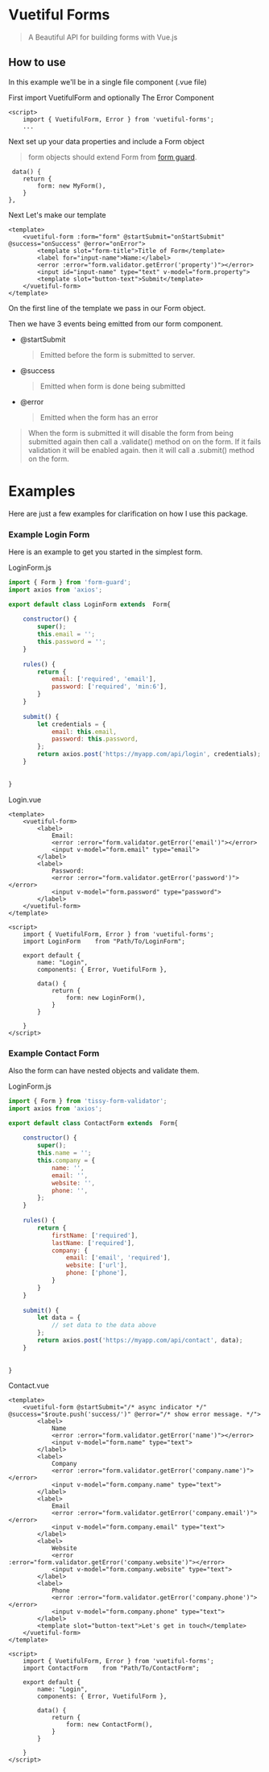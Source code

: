 # Vuetiful Forms
> A Beautiful API for building forms with Vue.js 
## How to use

In this example we'll be in a single file component (.vue file)


First import VuetifulForm and optionally The Error Component 
```
<script>
    import { VuetifulForm, Error } from 'vuetiful-forms';
    ...
```
Next set up your data properties and include a Form object
> form objects should extend Form from [form guard](https://github.com/TissyTheSavior/form-guard).
```vue
 data() {
    return {
        form: new MyForm(),
    }
},
```

Next Let's make our template
```vue
<template>
    <vuetiful-form :form="form" @startSubmit="onStartSubmit" @success="onSuccess" @error="onError">
        <template slot="form-title">Title of Form</template>
        <label for="input-name">Name:</label>
        <error :error="form.validator.getError('property')"></error>
        <input id="input-name" type="text" v-model="form.property">
        <template slot="button-text">Submit</template>
    </vuetiful-form>
</template>
```
On the first line of the template we pass in our Form object.

Then we have 3 events being emitted from our form component.

- @startSubmit
  > Emitted before the form is submitted to server.
- @success
  > Emitted when form is done being submitted
- @error
  > Emitted when the form has an error

> When the form is submitted it will disable the form from being submitted again then call a .validate() method on on the form. If it fails validation it will be enabled again. then it will call a .submit() method on the form. 

# Examples

Here are just a few examples for clarification on how I use this package.

### Example Login Form

Here is an example to get you started in the simplest form.

LoginForm.js
```js
import { Form } from 'form-guard';
import axios from 'axios';

export default class LoginForm extends  Form{
    
    constructor() {
        super();
        this.email = '';
        this.password = '';
    }
    
    rules() {
        return {
            email: ['required', 'email'],
            password: ['required', 'min:6'],
        }
    }
    
    submit() {
        let credentials = {
            email: this.email,
            password: this.password,
        };
        return axios.post('https://myapp.com/api/login', credentials);
    }
    
    
}
```
Login.vue
```vue
<template>
    <vuetiful-form>
        <label>
            Email:
            <error :error="form.validator.getError('email')"></error>
            <input v-model="form.email" type="email">
        </label>
        <label>
            Password:
            <error :error="form.validator.getError('password')"></error>
            <input v-model="form.password" type="password">
        </label>
    </vuetiful-form>
</template>

<script>
    import { VuetifulForm, Error } from 'vuetiful-forms';
    import LoginForm    from "Path/To/LoginForm";

    export default {
        name: "Login",
        components: { Error, VuetifulForm },

        data() {
            return {
                form: new LoginForm(),
            }
        }

    }
</script>
```

### Example Contact Form

Also the form can have nested objects and validate them.

LoginForm.js
```js
import { Form } from 'tissy-form-validator';
import axios from 'axios';

export default class ContactForm extends  Form{
    
    constructor() {
        super();
        this.name = '';
        this.company = {
            name: '',
            email: '',
            website: '',
            phone: '',
        };
    }
    
    rules() {
        return {
            firstName: ['required'],
            lastName: ['required'],
            company: {
                email: ['email', 'required'],
                website: ['url'], 
                phone: ['phone'], 
            }
        }
    }
    
    submit() {
        let data = {
            // set data to the data above
        };
        return axios.post('https://myapp.com/api/contact', data);
    }
    
    
}
```
Contact.vue
```vue
<template>
    <vuetiful-form @startSubmit="/* async indicator */" @success="$route.push('success/')" @error="/* show error message. */">
        <label>
            Name
            <error :error="form.validator.getError('name')"></error>
            <input v-model="form.name" type="text">
        </label>
        <label>
            Company
            <error :error="form.validator.getError('company.name')"></error>
            <input v-model="form.company.name" type="text">
        </label>
        <label>
            Email
            <error :error="form.validator.getError('company.email')"></error>
            <input v-model="form.company.email" type="text">
        </label>
        <label>
            Website
            <error :error="form.validator.getError('company.website')"></error>
            <input v-model="form.company.website" type="text">
        </label>
        <label>
            Phone
            <error :error="form.validator.getError('company.phone')"></error>
            <input v-model="form.company.phone" type="text">
        </label>
        <template slot="button-text">Let's get in touch</template>
    </vuetiful-form>
</template>

<script>
    import { VuetifulForm, Error } from 'vuetiful-forms';
    import ContactForm    from "Path/To/ContactForm";

    export default {
        name: "Login",
        components: { Error, VuetifulForm },

        data() {
            return {
                form: new ContactForm(),
            }
        }

    }
</script>
```
